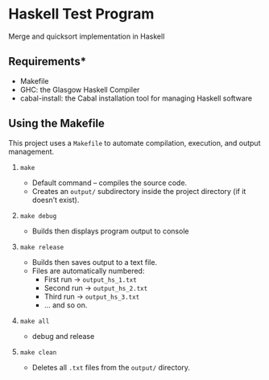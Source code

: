 # Haskell Test Program

Merge and quicksort implementation in Haskell

## Requirements*

- Makefile
- GHC: the Glasgow Haskell Compiler
- cabal-install: the Cabal installation tool for managing Haskell software

## Using the Makefile

This project uses a `Makefile` to automate compilation, execution, and output management.

1. `make`  
   - Default command – compiles the source code.  
   - Creates an `output/` subdirectory inside the project directory (if it doesn’t exist).  

2. `make debug`  
   - Builds then displays program output to console  

3. `make release`  
   - Builds then saves output to a text file.  
   - Files are automatically numbered:  
     - First run → `output_hs_1.txt`  
     - Second run → `output_hs_2.txt`  
     - Third run → `output_hs_3.txt`  
     - … and so on.

4. `make all`
   - debug and release 

4. `make clean`  
   - Deletes all `.txt` files from the `output/` directory. 

